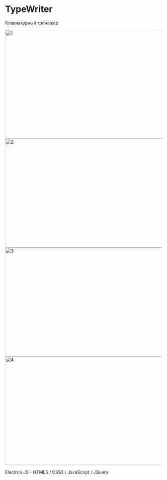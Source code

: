 # TypeWriter
Клавиатурный тренажер

<img src="https://i.ibb.co/c11j3cK/1.png" alt="1" width="620" height="350">
<img src="https://i.ibb.co/QYgP4nC/2.png" alt="2" width="620" height="350">
<img src="https://i.ibb.co/bQP5Vm1/3.png" alt="3" width="620" height="350">
<img src="https://i.ibb.co/Xj9g9D8/4.png" alt="4" width="620" height="350">

Electron JS - HTML5 / CSS3 / JavaScript / JQuery
